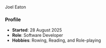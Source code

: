  Joel Eaton
### Profile
- **Started**: 28 August 2025
- **Role**: Software Developer
- **Hobbies**: Rowing, Reading, and Role-playing
